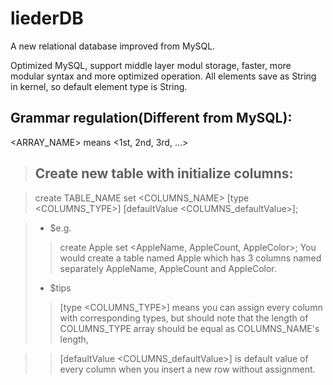 # liederDB
A new relational database improved from MySQL.

Optimized MySQL, support middle layer modul storage, faster, more modular syntax and more optimized operation.
All elements save as String in kernel, so default element type is String.

## Grammar regulation(Different from MySQL):
  <ARRAY_NAME> means <1st, 2nd, 3rd, ...>


>## Create new table with initialize columns:

>  create TABLE_NAME set <COLUMNS_NAME> [type <COLUMNS_TYPE>] [defaultValue <COLUMNS_defaultValue>];

>* $e.g.
> >create Apple set <AppleName, AppleCount, AppleColor>;
> >You would create a table named Apple which has 3 columns named separately AppleName, AppleCount and AppleColor.
>*  $tips
> >[type <COLUMNS_TYPE>] means you can assign every column with corresponding types, but should note that the length of COLUMNS_TYPE array should be equal as COLUMNS_NAME's length, 

> >[defaultValue <COLUMNS_defaultValue>] is default value of every column when you insert a new row without assignment.
